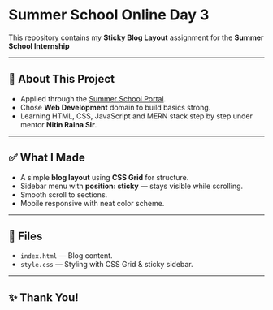 #  Summer School Online Day 3

This repository contains my **Sticky Blog Layout** assignment for the **Summer School Internship** 

---

## 📄 About This Project

- Applied through the [Summer School Portal](https://summerschool.iitjammu.ac.in/).
- Chose **Web Development** domain to build basics strong.
- Learning HTML, CSS, JavaScript and MERN stack step by step under mentor **Nitin Raina Sir**.

---

## ✅ What I Made

- A simple **blog layout** using **CSS Grid** for structure.
- Sidebar menu with **position: sticky** — stays visible while scrolling.
- Smooth scroll to sections.
- Mobile responsive with neat color scheme.

---

## 📂 Files

- `index.html` — Blog content.
- `style.css` — Styling with CSS Grid & sticky sidebar.

---

## ✨ Thank You!



